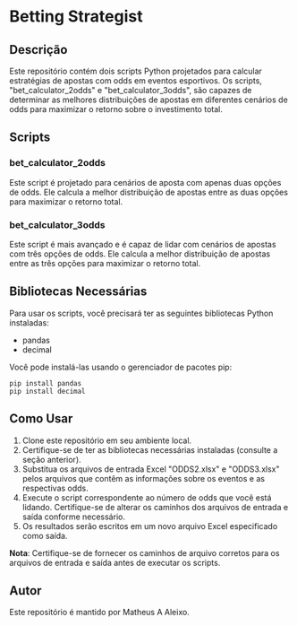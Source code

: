 # Betting Strategist

## Descrição

Este repositório contém dois scripts Python projetados para calcular estratégias de apostas com odds em eventos esportivos. Os scripts, "bet_calculator_2odds" e "bet_calculator_3odds", são capazes de determinar as melhores distribuições de apostas em diferentes cenários de odds para maximizar o retorno sobre o investimento total.

## Scripts

### bet_calculator_2odds

Este script é projetado para cenários de aposta com apenas duas opções de odds. Ele calcula a melhor distribuição de apostas entre as duas opções para maximizar o retorno total.

### bet_calculator_3odds

Este script é mais avançado e é capaz de lidar com cenários de apostas com três opções de odds. Ele calcula a melhor distribuição de apostas entre as três opções para maximizar o retorno total.

## Bibliotecas Necessárias

Para usar os scripts, você precisará ter as seguintes bibliotecas Python instaladas:

- pandas
- decimal

Você pode instalá-las usando o gerenciador de pacotes pip:

    pip install pandas
    pip install decimal

## Como Usar

1. Clone este repositório em seu ambiente local.
2. Certifique-se de ter as bibliotecas necessárias instaladas (consulte a seção anterior).
3. Substitua os arquivos de entrada Excel "ODDS2.xlsx" e "ODDS3.xlsx" pelos arquivos que contêm as informações sobre os eventos e as respectivas odds.
4. Execute o script correspondente ao número de odds que você está lidando. Certifique-se de alterar os caminhos dos arquivos de entrada e saída conforme necessário.
5. Os resultados serão escritos em um novo arquivo Excel especificado como saída.

**Nota**: Certifique-se de fornecer os caminhos de arquivo corretos para os arquivos de entrada e saída antes de executar os scripts.

## Autor

Este repositório é mantido por Matheus A Aleixo.

